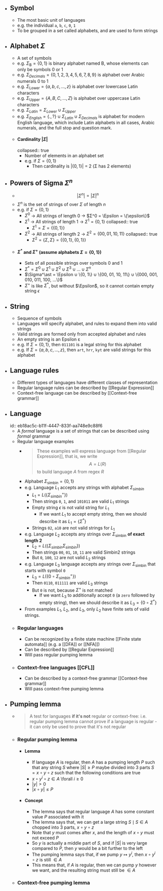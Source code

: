 - ## Symbol
	- The most basic unit of languages
	- e.g. the individual `a`, `b`, `c`, `0`, `1`
	- To be grouped in a set called alphabets, and are used to form strings
- ## Alphabet $\Sigma$
	- A set of symbols
	- e.g. $\Sigma_\text{B} = \{0, 1\}$ is binary alphabet named B, whose elements can only be symbols $0$ or $1$
	- e.g. $\Sigma_{Decimals} = \{0, 1, 2, 3, 4, 5, 6, 7, 8 ,9\}$ is alphabet over Arabic numerals $0$ to $1$
	- e.g. $\Sigma_\text{Lower} = \{a, b, c, \dots, z\}$ is alphabet over lowercase Latin characters
	- e.g. $\Sigma_\text{Upper} = \{A, B, C, \dots, Z\}$ is alphabet over uppercase Latin characters
	- e.g. $\Sigma_{Latin} = \Sigma_{Lower} \cup \Sigma_{Upper}$
	- e.g. $\Sigma_{English} = \{., ?\} \cup \Sigma_{Latin} \cup \Sigma_{Decimals}$ is alphabet for modern English language, which include Latin alphabets in all cases, Arabic numerals, and the full stop and question mark.
	- #### Cardinality $\vert\Sigma\vert$
	  collapsed:: true
		- Number of elements in an alphabet set
		- e.g. if $\Sigma = \{0, 1\}$
			- Then cardinality is $\vert\{0, 1\}\vert$ = 2 (Σ has 2 elements)
- ## Powers of Sigma $\Sigma^n$
	- $$\vert\Sigma^n\vert = {\vert\Sigma\vert}^n$$
	- $\Sigma^n$ is the set of strings of over $\Sigma$ of length $n$
	- e.g. if $\Sigma = \{0, 1\}$
		- $\Sigma^0$ -> All strings of length 0 -> $Σ^0 = \Epsilon = \{\epsilon\}$
		- $\Sigma^1$ -> All strings of length 1 -> $\Sigma^1 = \{0, 1\}$
		  collapsed:: true
			- $\Sigma^1 = {\Sigma} = \{\{0, 1\}\}$
		- $\Sigma^2$ -> All strings of length 2 -> $\Sigma^2 = \{00, 01, 10, 11\}$
		  collapsed:: true
			- $\Sigma^2 = \{\Sigma,\Sigma\} = \{\{0, 1\}, \{0, 1\}\}$
	- #### $\Sigma^\ast$ and $\Sigma^+$  (assume alphabets $\Sigma = \{0, 1\}$)
		- Sets of all possible strings over symbols $0$ and $1$
		- $\Sigma^\ast = \Sigma^0 \cup \Sigma^1 \cup \Sigma^2 \cup \Sigma^3 \cup \dots \cup \Sigma^n$
		- $\Sigma^\ast = \Epsilon ∪ \{0, 1\} ∪ \{00, 01, 10, 11\} ∪ \{000, 001, 010, 011, 100, ...\}$
		- $\Sigma^+$ is like $\Sigma^\ast$, but without $\Epsilon$, so it cannot contain empty string $\epsilon$
- ## String
	- Sequence of symbols
	- Languages will specify alphabet, and rules to expand them into valid strings
	- Valid strings are formed only from accepted alphabet and rules
	- An empty string is an Epsilon ε
	- e.g. If $\Sigma = \{0, 1\}$, then `011101` is a legal string for this alphabet
	- e.g. If $\Sigma = \{a, b, c, \dots, z\}$, then `art`, `hrr`, `kyt` are valid strings for this alphabet
- ## Language rules
	- Different types of languages have different classes of representation
	- Regular language rules can be described by [[Regular Expression]]
	- Context-free language can be described by [[Context-free grammar]]
- ## Language
  id:: eb18ac5c-b11f-4447-833f-aa748e9c88f6
	- A *formal* language is a set of strings that can be described using *formal* grammar
	- Regular language examples
		- > These examples will express language from [[Regular Expression]], that is, we write $$A = L(R)$$ to build language $A$ from regex $R$
		- Alphabet $\Sigma_\text{simbin} = \{0, 1\}$
		- e.g. Language $L_1$ accepts any strings with alphabet $\Sigma_{simbin}$
			- $L_1 = L(\{\Sigma_{simbin}^+\})$
			- Then strings `0`, `1`, and `101011` are valid $L_1$ strings
			- Empty string $\epsilon$ is not valid string for $L_1$
				- If we want $L_1$ to accept empty string, then we should describe it as $L_1 = \{\Sigma^\ast\}$
			- Strings `02`, `a10` are not valid strings for $L_1$
		- e.g. Language $L_2$ accepts any strings over $\Sigma_\text{simbin}$ **of exact length 2**
			- $L_2 = L(\{\Sigma_{simbin}\Sigma_{simbin}\})$
			- Then strings `00`, `01`, `10`, `11` are valid Simbin2 strings
			- But `0`, `100`, `12` are not valid $L_2$ strings
		- e.g. Language $L_3$ language accepts any strings over $\Sigma_\text{simbin}$ that starts with symbol `0`
			- $L_3 = L(\{0\circ\Sigma_{simbin}^+\})$
			- Then `0110`, `011111` are valid $L_3$ strings
			- But `0` is not, because $\Sigma^+$ is not matched
				- If we want $L_3$ to additionally accept `0` (a `zero` followed by empty string), then we should describe it as $L_3 = \{0\circ\Sigma^\ast\}$
		- From examples $L_1$, $L_2$, and $L_3$, only $L_2$  have finite sets of valid strings.
	- ### Regular languages
		- Can be recognized by a finite state machine [[Finite state automata]] (e.g. a [[DFA]] or [[NFA]])
		- Can be described by [[Regular Expression]]
		- Will pass regular pumping lemma
	- ### Context-free languages [[CFL]]
		- Can be described by a context-free grammar [[Context-free grammar]]
		- Will pass context-free pumping lemma
- ## Pumping lemma
	- > A test for languages **if it's not** regular or context-free: i.e. regular pumping lemma cannot prove if a language is regular - it can only be used to prove that it's not regular
	- ### Regular pumping lemma
		- #### Lemma
			- If language $A$ is regular, then $A$ has a pumping length $P$ such that any string $S$ where $\vert S \vert \geq P$ maybe divided into 3 parts $S = x\circ y\circ z$ such that the following conditions are true
			- $x\circ y^i\circ z \in A$ \forall $i \geq 0$
			- $\vert y \vert \gt 0$
			- $\vert x \circ y \vert \leq P$
		- #### Concept
			- The lemma says that regular language $A$ has some constant value $P$ associated with it
			- The lemma says that, we can get a large string $S \mid S\in A$ chopped into 3 parts, $x\circ y\circ z$
			- Note that $y$ must comes after $x$, and the length of $x\circ y$ must not exceed $P$
			- So $y$ is actually a middle part of $S$, and if $\vert S\vert$ is very large compared to $P$, then $y$ would be a bit further to the left
			- The pumping lemma says that, if we pump $y \mapsto y^i$, then $x\circ y^i\circ z$ is still $\in A$
			- This means that, if $A$ is regular, then we can pump $y$ however we want, and the resulting string must still be $\in A$
	- ### Context-free pumping lemma